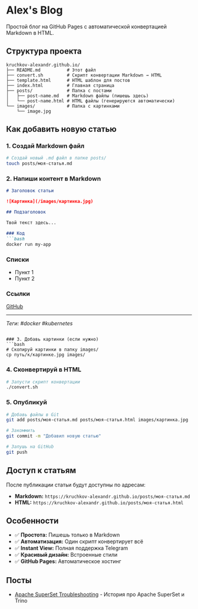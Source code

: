 # Alex's Blog

Простой блог на GitHub Pages с автоматической конвертацией Markdown в HTML.

## Структура проекта

```
kruchkov-alexandr.github.io/
├── README.md          # Этот файл
├── convert.sh         # Скрипт конвертации Markdown → HTML
├── template.html      # HTML шаблон для постов
├── index.html         # Главная страница
├── posts/             # Папка с постами
│   ├── post-name.md   # Markdown файлы (пишешь здесь)
│   └── post-name.html # HTML файлы (генерируются автоматически)
└── images/            # Папка с картинками
    └── image.jpg
```

## Как добавить новую статью

### 1. Создай Markdown файл
```bash
# Создай новый .md файл в папке posts/
touch posts/моя-статья.md
```

### 2. Напиши контент в Markdown
```markdown
# Заголовок статьи

![Картинка](/images/картинка.jpg)

## Подзаголовок

Твой текст здесь...

### Код
```bash
docker run my-app
```

### Списки
- Пункт 1
- Пункт 2

### Ссылки
[GitHub](https://github.com)

---

*Теги: #docker #kubernetes*
```

### 3. Добавь картинки (если нужно)
```bash
# Скопируй картинки в папку images/
cp путь/к/картинке.jpg images/
```

### 4. Сконвертируй в HTML
```bash
# Запусти скрипт конвертации
./convert.sh
```

### 5. Опубликуй
```bash
# Добавь файлы в Git
git add posts/моя-статья.md posts/моя-статья.html images/картинка.jpg

# Закоммить
git commit -m "Добавил новую статью"

# Запушь на GitHub
git push
```

## Доступ к статьям

После публикации статьи будут доступны по адресам:
- **Markdown:** `https://kruchkov-alexandr.github.io/posts/моя-статья.md`
- **HTML:** `https://kruchkov-alexandr.github.io/posts/моя-статья.html`

## Особенности

- ✅ **Простота:** Пишешь только в Markdown
- ✅ **Автоматизация:** Один скрипт конвертирует всё
- ✅ **Instant View:** Полная поддержка Telegram
- ✅ **Красивый дизайн:** Встроенные стили
- ✅ **GitHub Pages:** Автоматическое хостинг

## Посты

- [Apache SuperSet Troubleshooting](/posts/apache-simple.html) - История про Apache SuperSet и Trino 